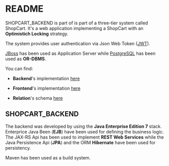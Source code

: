 # README #

SHOPCART_BACKEND is part of is part of a three-tier system called ShopCart. It's a web application implementing a ShopCart with an **Optimistich Locking** strategy.   

The system provides user authentication via Json Web Token \([JWT](https://jwt.io/)\).  

[JBoss](https://www.redhat.com/it/technologies/jboss-middleware/web-server) has been used as Application Server while [PostgreSQL](https://www.postgresql.org/) has been used as **OR-DBMS**.   
    
You can find:
   
* **Backend**'s implementation [here](https://github.com/t0re199/SHOPCART_BACKEND)   
   
* **Frontend**'s implementation [here](https://github.com/t0re199/SHOPCART_FRONTEND)   

* **Relation**'s schema [here](https://github.com/t0re199/SHOPCART_SCHEMAS)   


## SHOPCART_BACKEND ##

The backend was developed by using the **Java Enterprise Edition 7** stack. Enterprice Java Been (**EJB**) have been used for defining the business logic. The JAX-RS Api has been used to implement **REST Web Services** while the Java Persistence Api (**JPA**) and the ORM **Hibernate** have been used for persistency.   
    
Maven has been used as a build system.
